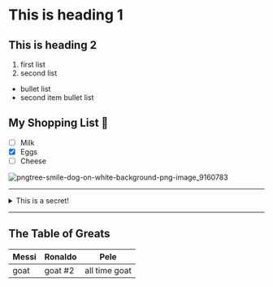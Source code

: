 # This is heading 1
## This is heading 2
1) first list
2) second list
+ bullet list
+ second item bullet list

## My Shopping List 🍎
- [ ] Milk
- [x] Eggs
- [ ] Cheese

![pngtree-smile-dog-on-white-background-png-image_9160783](https://github.com/ctrottier10/Knes381/assets/157738786/7fcff63f-ac9a-4670-9eec-258d61f1dc4f)

---------------------------------------------------------------------------------------------------------

<details>
<summary>This is a secret!</summary>

## The secret is..
:banana:

</details>

------------------------------------------------------------------------------------------------------------

## The Table of Greats

Messi| Ronaldo | Pele
-----|---------|--------------
goat | goat #2 | all time goat
